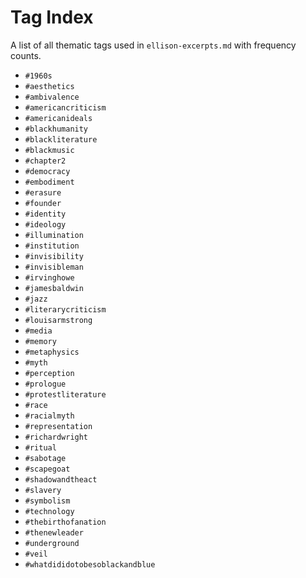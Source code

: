 # Tag Index

A list of all thematic tags used in `ellison-excerpts.md` with frequency counts.

- `#1960s`  
- `#aesthetics`  
- `#ambivalence`  
- `#americancriticism`  
- `#americanideals`  
- `#blackhumanity`  
- `#blackliterature`  
- `#blackmusic`  
- `#chapter2`  
- `#democracy`  
- `#embodiment`  
- `#erasure`  
- `#founder`  
- `#identity`  
- `#ideology`  
- `#illumination`  
- `#institution`  
- `#invisibility`  
- `#invisibleman`  
- `#irvinghowe`  
- `#jamesbaldwin`  
- `#jazz`  
- `#literarycriticism`  
- `#louisarmstrong`  
- `#media`  
- `#memory`  
- `#metaphysics`  
- `#myth`  
- `#perception`  
- `#prologue`  
- `#protestliterature`  
- `#race`  
- `#racialmyth`  
- `#representation`  
- `#richardwright`   
- `#ritual`  
- `#sabotage`  
- `#scapegoat`  
- `#shadowandtheact`  
- `#slavery`  
- `#symbolism`  
- `#technology`  
- `#thebirthofanation`  
- `#thenewleader`  
- `#underground`  
- `#veil`  
- `#whatdididotobesoblackandblue`  

